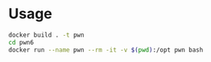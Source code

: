 # Usage
```bash
docker build . -t pwn
cd pwn6
docker run --name pwn --rm -it -v $(pwd):/opt pwn bash
```
